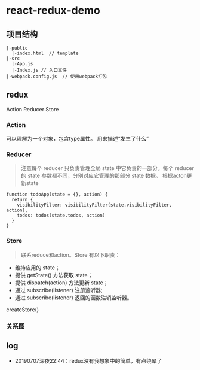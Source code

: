 # react-redux-demo

## 项目结构
```
|-public
  |-index.html  // template
|-src
  |-App.js
  |-Index.js // 入口文件
|-webpack.config.js  // 使用webpack打包
``` 

## redux
Action
Reducer
Store

### Action
可以理解为一个对象，包含type属性。
用来描述“发生了什么”

### Reducer
> 注意每个 reducer 只负责管理全局 state 中它负责的一部分。每个 reducer 的 state 参数都不同，分别对应它管理的那部分 state 数据。
> 根据acton更新state

```
function todoApp(state = {}, action) {
  return {
    visibilityFilter: visibilityFilter(state.visibilityFilter, action),
    todos: todos(state.todos, action)
  }
}
```

### Store
> 联系reduce和action。Store 有以下职责：
  * 维持应用的 state；
  * 提供 getState() 方法获取 state；
  * 提供 dispatch(action) 方法更新 state；
  * 通过 subscribe(listener) 注册监听器;
  * 通过 subscribe(listener) 返回的函数注销监听器。

createStore()


### 关系图


## log

* 20190707深夜22:44：redux没有我想象中的简单，有点绕晕了
